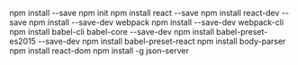 npm install --save
npm init
npm install react --save
npm install react-dev --save
npm install --save-dev webpack
npm install --save-dev webpack-cli
npm install babel-cli babel-core --save-dev
npm install babel-preset-es2015 --save-dev
npm install babel-preset-react
npm install body-parser
npm install react-dom
npm install -g json-server
